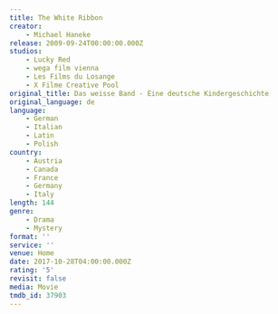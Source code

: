 ```yaml
---
title: The White Ribbon
creator:
    - Michael Haneke
release: 2009-09-24T00:00:00.000Z
studios:
    - Lucky Red
    - wega film vienna
    - Les Films du Losange
    - X Filme Creative Pool
original_title: Das weisse Band - Eine deutsche Kindergeschichte
original_language: de
language:
    - German
    - Italian
    - Latin
    - Polish
country:
    - Austria
    - Canada
    - France
    - Germany
    - Italy
length: 144
genre:
    - Drama
    - Mystery
format: ''
service: ''
venue: Home
date: 2017-10-28T04:00:00.000Z
rating: '5'
revisit: false
media: Movie
tmdb_id: 37903
---
```



